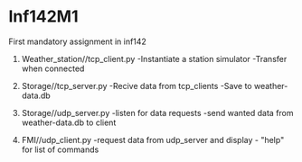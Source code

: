 # Inf142M1

First mandatory assignment in inf142

1. Weather_station//tcp_client.py
        -Instantiate a station simulator
        -Transfer when connected

2. Storage//tcp_server.py
        -Recive data from tcp_clients
        -Save to weather-data.db

3. Storage//udp_server.py
        -listen for data requests
        -send wanted data from weather-data.db to client

4. FMI//udp_client.py
        -request data from udp_server and display
        - "help" for list of commands
    
